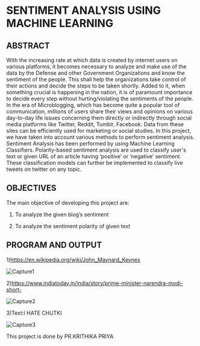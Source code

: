 # SENTIMENT ANALYSIS USING MACHINE LEARNING

## ABSTRACT


With the increasing rate at which data is created by internet users on various
platforms, it becomes necessary to analyze and make use of the data by the
Defense and other Government Organizations and know the sentiment of the
people. This shall help the organizations take control of their actions and decide
the steps to be taken shortly. Added to it, when something crucial is happening
in the nation, it is of paramount importance to decide every step without
hurting/violating the sentiments of the people. In the era of Microblogging,
which has become quite a popular tool of communication, millions of users
share their views and opinions on various day-to-day life issues concerning them
directly or indirectly through social media platforms like Twitter, Reddit,
Tumblr, Facebook. Data from these sites can be efficiently used for marketing or
social studies. In this project, we have taken into account various methods to
perform sentiment analysis. Sentiment Analysis has been performed by using
Machine Learning Classifiers. Polarity-based sentiment analysis are used to
classify user's text or given URL of an article having ‘positive’ or ‘negative’
sentiment. These classification models can further be implemented to classify
live tweets on twitter on any topic.


## OBJECTIVES

The main objective of developing this project are:

1. To analyze the given blog’s sentiment

2. To analyze the sentiment polarity of given text

## PROGRAM AND OUTPUT

1)https://en.wikipedia.org/wiki/John_Maynard_Keynes

![Capture1](https://user-images.githubusercontent.com/110828621/219953158-6851aade-6f48-4082-99cc-e740e835c245.PNG)


2)https://www.indiatoday.in/india/story/prime-minister-narendra-modi-short-

![Capture2](https://user-images.githubusercontent.com/110828621/219953261-897e3bcb-3702-4371-8c79-b5276ea6b1db.PNG)

3)Text:I HATE CHUTKI

![Capture3](https://user-images.githubusercontent.com/110828621/219953303-0ca60c40-64f2-4048-85da-657f2a7f0ba3.PNG)



This project is done by PR.KRITHIKA PRIYA

